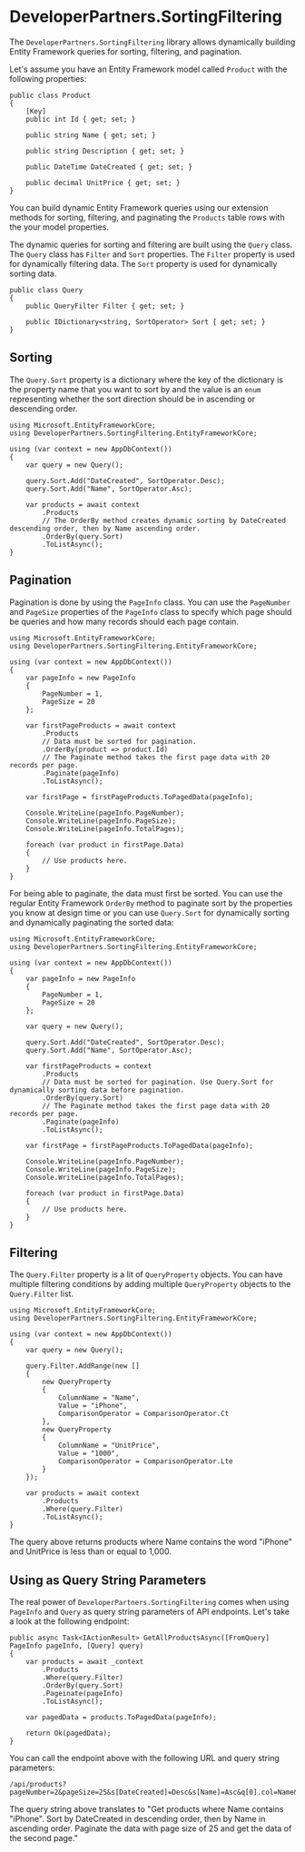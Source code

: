 # DeveloperPartners.SortingFiltering

The `DeveloperPartners.SortingFiltering` library allows dynamically building Entity Framework queries for sorting, filtering, and pagination.

Let's assume you have an Entity Framework model called `Product` with the following properties:

```
public class Product
{
    [Key]
    public int Id { get; set; }

    public string Name { get; set; }

    public string Description { get; set; }

    public DateTime DateCreated { get; set; }

    public decimal UnitPrice { get; set; }
}
```

You can build dynamic Entity Framework queries using our extension methods for sorting, filtering, and paginating the `Products` table rows with the your model properties.

The dynamic queries for sorting and filtering are built using the `Query` class. The `Query` class has `Filter` and `Sort` properties. The `Filter` property is used for dynamically filtering data. The `Sort` property is used for dynamically sorting data.

```
public class Query
{
    public QueryFilter Filter { get; set; }

    public IDictionary<string, SortOperator> Sort { get; set; }
}
```

## Sorting

The `Query.Sort` property is a dictionary where the key of the dictionary is the property name that you want to sort by and the value is an `enum` representing whether the sort direction should be in ascending or descending order.

```
using Microsoft.EntityFrameworkCore;
using DeveloperPartners.SortingFiltering.EntityFrameworkCore;

using (var context = new AppDbContext())
{
    var query = new Query();

    query.Sort.Add("DateCreated", SortOperator.Desc);
    query.Sort.Add("Name", SortOperator.Asc);

    var products = await context
        .Products
        // The OrderBy method creates dynamic sorting by DateCreated descending order, then by Name ascending order.
        .OrderBy(query.Sort)
        .ToListAsync();
}
```

## Pagination

Pagination is done by using the `PageInfo` class. You can use the `PageNumber` and `PageSize` properties of the `PageInfo` class to specify which page should be queries and how many records should each page contain.

```
using Microsoft.EntityFrameworkCore;
using DeveloperPartners.SortingFiltering.EntityFrameworkCore;

using (var context = new AppDbContext())
{
    var pageInfo = new PageInfo
    {
        PageNumber = 1,
        PageSize = 20
    };

    var firstPageProducts = await context
        .Products
        // Data must be sorted for pagination.
        .OrderBy(product => product.Id)
        // The Paginate method takes the first page data with 20 records per page.
        .Paginate(pageInfo)
        .ToListAsync();

    var firstPage = firstPageProducts.ToPagedData(pageInfo);

    Console.WriteLine(pageInfo.PageNumber);
    Console.WriteLine(pageInfo.PageSize);
    Console.WriteLine(pageInfo.TotalPages);

    foreach (var product in firstPage.Data)
    {
        // Use products here.
    }
}
```

For being able to paginate, the data must first be sorted. You can use the regular Entity Framework `OrderBy` method to paginate sort by the properties you know at design time or you can use `Query.Sort` for dynamically sorting and dynamically paginating the sorted data:

```
using Microsoft.EntityFrameworkCore;
using DeveloperPartners.SortingFiltering.EntityFrameworkCore;

using (var context = new AppDbContext())
{
    var pageInfo = new PageInfo
    {
        PageNumber = 1,
        PageSize = 20
    };

    var query = new Query();

    query.Sort.Add("DateCreated", SortOperator.Desc);
    query.Sort.Add("Name", SortOperator.Asc);

    var firstPageProducts = context
        .Products
        // Data must be sorted for pagination. Use Query.Sort for dynamically sorting data before pagination.
        .OrderBy(query.Sort)
        // The Paginate method takes the first page data with 20 records per page.
        .Paginate(pageInfo)
        .ToListAsync();

    var firstPage = firstPageProducts.ToPagedData(pageInfo);

    Console.WriteLine(pageInfo.PageNumber);
    Console.WriteLine(pageInfo.PageSize);
    Console.WriteLine(pageInfo.TotalPages);

    foreach (var product in firstPage.Data)
    {
        // Use products here.
    }
}
```

## Filtering

The `Query.Filter` property is a lit of `QueryProperty` objects. You can have multiple filtering conditions by adding multiple `QueryProperty` objects to the `Query.Filter` list.

```
using Microsoft.EntityFrameworkCore;
using DeveloperPartners.SortingFiltering.EntityFrameworkCore;

using (var context = new AppDbContext())
{
    var query = new Query();

    query.Filter.AddRange(new []
    {
        new QueryProperty
        {
            ColumnName = "Name",
            Value = "iPhone",
            ComparisonOperator = ComparisonOperator.Ct
        },
        new QueryProperty
        {
            ColumnName = "UnitPrice",
            Value = "1000",
            ComparisonOperator = ComparisonOperator.Lte
        }
    });

    var products = await context
        .Products
        .Where(query.Filter)
        .ToListAsync();
}
```

The query above returns products where Name contains the word "iPhone" and UnitPrice is less than or equal to 1,000.

## Using as Query String Parameters

The real power of `DeveloperPartners.SortingFiltering` comes when using `PageInfo` and `Query` as query string parameters of API endpoints. Let's take a look at the following endpoint:

```
public async Task<IActionResult> GetAllProductsAsync([FromQuery] PageInfo pageInfo, [Query] query)
{
    var products = await _context
        .Products
        .Where(query.Filter)
        .OrderBy(query.Sort)
        .Pageinate(pageInfo)
        .ToListAsync();

    var pagedData = products.ToPagedData(pageInfo);

    return Ok(pagedData);
}
```

You can call the endpoint above with the following URL and query string parameters:
```
/api/products?pageNumber=2&pageSize=25&s[DateCreated]=Desc&s[Name]=Asc&q[0].col=Name&q[0].op=Ct&q[0].val=iPhone
```

The query string above translates to "Get products where Name contains "iPhone". Sort by DateCreated in descending order, then by Name in ascending order. Paginate the data with page size of 25 and get the data of the second page."